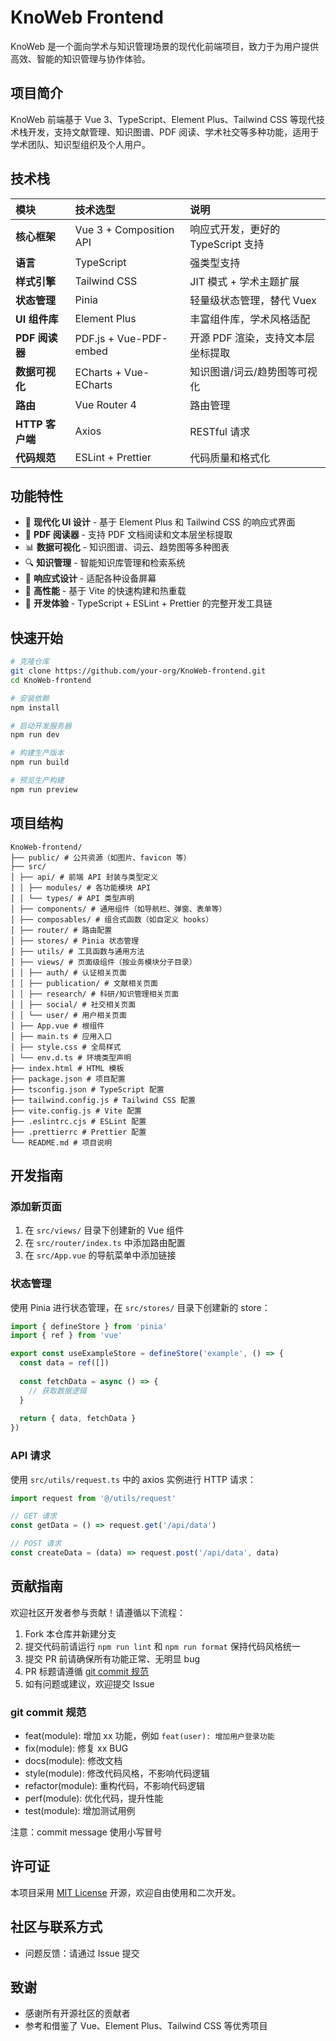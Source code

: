# KnoWeb Frontend

KnoWeb 是一个面向学术与知识管理场景的现代化前端项目，致力于为用户提供高效、智能的知识管理与协作体验。

## 项目简介

KnoWeb 前端基于 Vue 3、TypeScript、Element Plus、Tailwind CSS 等现代技术栈开发，支持文献管理、知识图谱、PDF 阅读、学术社交等多种功能，适用于学术团队、知识型组织及个人用户。

## 技术栈

| 模块           | 技术选型                | 说明                                    |
| :------------- | :---------------------- | :-------------------------------------- |
| **核心框架**   | Vue 3 + Composition API | 响应式开发，更好的 TypeScript 支持      |
| **语言**       | TypeScript              | 强类型支持                              |
| **样式引擎**   | Tailwind CSS            | JIT 模式 + 学术主题扩展                 |
| **状态管理**   | Pinia                   | 轻量级状态管理，替代 Vuex               |
| **UI 组件库**  | Element Plus            | 丰富组件库，学术风格适配                |
| **PDF 阅读器** | PDF.js + Vue-PDF-embed  | 开源 PDF 渲染，支持文本层坐标提取        |
| **数据可视化** | ECharts + Vue-ECharts   | 知识图谱/词云/趋势图等可视化            |
| **路由**       | Vue Router 4            | 路由管理                                |
| **HTTP 客户端**| Axios                   | RESTful 请求                            |
| **代码规范**   | ESLint + Prettier       | 代码质量和格式化                        |

## 功能特性

- 🎨 **现代化 UI 设计** - 基于 Element Plus 和 Tailwind CSS 的响应式界面
- 📖 **PDF 阅读器** - 支持 PDF 文档阅读和文本层坐标提取
- 📊 **数据可视化** - 知识图谱、词云、趋势图等多种图表
- 🔍 **知识管理** - 智能知识库管理和检索系统
- 📱 **响应式设计** - 适配各种设备屏幕
- 🚀 **高性能** - 基于 Vite 的快速构建和热重载
- 🔧 **开发体验** - TypeScript + ESLint + Prettier 的完整开发工具链

## 快速开始

```bash
# 克隆仓库
git clone https://github.com/your-org/KnoWeb-frontend.git
cd KnoWeb-frontend

# 安装依赖
npm install

# 启动开发服务器
npm run dev

# 构建生产版本
npm run build

# 预览生产构建
npm run preview
```

## 项目结构

```
KnoWeb-frontend/
├── public/ # 公共资源（如图片、favicon 等）
├── src/
│ ├── api/ # 前端 API 封装与类型定义
│ │ ├── modules/ # 各功能模块 API
│ │ └── types/ # API 类型声明
│ ├── components/ # 通用组件（如导航栏、弹窗、表单等）
│ ├── composables/ # 组合式函数（如自定义 hooks）
│ ├── router/ # 路由配置
│ ├── stores/ # Pinia 状态管理
│ ├── utils/ # 工具函数与通用方法
│ ├── views/ # 页面级组件（按业务模块分子目录）
│ │ ├── auth/ # 认证相关页面
│ │ ├── publication/ # 文献相关页面
│ │ ├── research/ # 科研/知识管理相关页面
│ │ ├── social/ # 社交相关页面
│ │ └── user/ # 用户相关页面
│ ├── App.vue # 根组件
│ ├── main.ts # 应用入口
│ ├── style.css # 全局样式
│ └── env.d.ts # 环境类型声明
├── index.html # HTML 模板
├── package.json # 项目配置
├── tsconfig.json # TypeScript 配置
├── tailwind.config.js # Tailwind CSS 配置
├── vite.config.js # Vite 配置
├── .eslintrc.cjs # ESLint 配置
├── .prettierrc # Prettier 配置
└── README.md # 项目说明
```

## 开发指南

### 添加新页面

1. 在 `src/views/` 目录下创建新的 Vue 组件
2. 在 `src/router/index.ts` 中添加路由配置
3. 在 `src/App.vue` 的导航菜单中添加链接

### 状态管理

使用 Pinia 进行状态管理，在 `src/stores/` 目录下创建新的 store：

```typescript
import { defineStore } from 'pinia'
import { ref } from 'vue'

export const useExampleStore = defineStore('example', () => {
  const data = ref([])
  
  const fetchData = async () => {
    // 获取数据逻辑
  }
  
  return { data, fetchData }
})
```

### API 请求

使用 `src/utils/request.ts` 中的 axios 实例进行 HTTP 请求：

```typescript
import request from '@/utils/request'

// GET 请求
const getData = () => request.get('/api/data')

// POST 请求
const createData = (data) => request.post('/api/data', data)
```

## 贡献指南

欢迎社区开发者参与贡献！请遵循以下流程：

1. Fork 本仓库并新建分支
2. 提交代码前请运行 `npm run lint` 和 `npm run format` 保持代码风格统一
3. 提交 PR 前请确保所有功能正常、无明显 bug
4. PR 标题请遵循 [git commit 规范](#git-commit-规范)
5. 如有问题或建议，欢迎提交 Issue

### git commit 规范

- feat(module): 增加 xx 功能，例如 `feat(user): 增加用户登录功能`
- fix(module): 修复 xx BUG
- docs(module): 修改文档
- style(module): 修改代码风格，不影响代码逻辑
- refactor(module): 重构代码，不影响代码逻辑
- perf(module): 优化代码，提升性能
- test(module): 增加测试用例

注意：commit message 使用小写冒号

## 许可证

本项目采用 [MIT License](./LICENSE) 开源，欢迎自由使用和二次开发。

## 社区与联系方式

- 问题反馈：请通过 Issue 提交

## 致谢

- 感谢所有开源社区的贡献者
- 参考和借鉴了 Vue、Element Plus、Tailwind CSS 等优秀项目